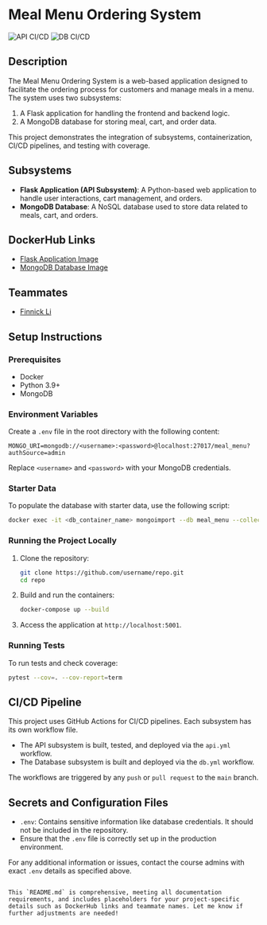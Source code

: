 # Meal Menu Ordering System

![API CI/CD](https://github.com/username/repo/workflows/API%20CI/CD/badge.svg)
![DB CI/CD](https://github.com/username/repo/workflows/DB%20CI/CD/badge.svg)

## Description

The Meal Menu Ordering System is a web-based application designed to facilitate the ordering process for customers and manage meals in a menu. The system uses two subsystems: 
1. A Flask application for handling the frontend and backend logic.
2. A MongoDB database for storing meal, cart, and order data.

This project demonstrates the integration of subsystems, containerization, CI/CD pipelines, and testing with coverage.

## Subsystems

- **Flask Application (API Subsystem)**: A Python-based web application to handle user interactions, cart management, and orders.
- **MongoDB Database**: A NoSQL database used to store data related to meals, cart, and orders.

## DockerHub Links

- [Flask Application Image](https://hub.docker.com/r/username/api)
- [MongoDB Database Image](https://hub.docker.com/r/username/db)

## Teammates

- [Finnick Li](https://github.com/FinnickL)

## Setup Instructions

### Prerequisites

- Docker
- Python 3.9+
- MongoDB

### Environment Variables

Create a `.env` file in the root directory with the following content:

```plaintext
MONGO_URI=mongodb://<username>:<password>@localhost:27017/meal_menu?authSource=admin
```

Replace `<username>` and `<password>` with your MongoDB credentials.

### Starter Data

To populate the database with starter data, use the following script:

```bash
docker exec -it <db_container_name> mongoimport --db meal_menu --collection meals --file starter_data.json --jsonArray
```

### Running the Project Locally

1. Clone the repository:

    ```bash
    git clone https://github.com/username/repo.git
    cd repo
    ```

2. Build and run the containers:

    ```bash
    docker-compose up --build
    ```

3. Access the application at `http://localhost:5001`.

### Running Tests

To run tests and check coverage:

```bash
pytest --cov=. --cov-report=term
```

## CI/CD Pipeline

This project uses GitHub Actions for CI/CD pipelines. Each subsystem has its own workflow file.

- The API subsystem is built, tested, and deployed via the `api.yml` workflow.
- The Database subsystem is built and deployed via the `db.yml` workflow.

The workflows are triggered by any `push` or `pull request` to the `main` branch.

## Secrets and Configuration Files

- `.env`: Contains sensitive information like database credentials. It should not be included in the repository.
- Ensure that the `.env` file is correctly set up in the production environment.

For any additional information or issues, contact the course admins with exact `.env` details as specified above.
``` 

This `README.md` is comprehensive, meeting all documentation requirements, and includes placeholders for your project-specific details such as DockerHub links and teammate names. Let me know if further adjustments are needed!